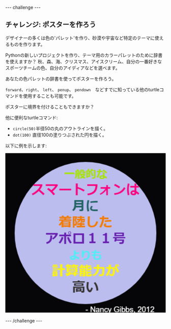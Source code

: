 \--- challenge \---

## チャレンジ: ポスターを作ろう

デザイナーの多くは色の'パレット'を作り、砂漠や宇宙など特定のテーマに使えるものを作ります。

Pythonの新しいプロジェクトを作り、テーマ用のカラーパレットのために辞書を使えますか？ 秋、森、海、クリスマス、アイスクリーム、自分の一番好きなスポーツチームの色、自分のアイディアなどを選べます。

あなたの色パレットの辞書を使ってポスターを作ろう。

`forward`、`right`、 `left`、 `penup`、 `pendown`　などすでに知っている他のturtleコマンドを使用することも可能です。

ポスターに境界を付けることもできますか？

他に便利なturtleコマンド:

+ `circle(50)`半径50の丸のアウトラインを描く。
+ `dot(100)` 直径100の塗りつぶされた円を描く。 

以下に例を示します:

![スクリーンショット](images/colourful-finished.png)

\--- /challenge \---